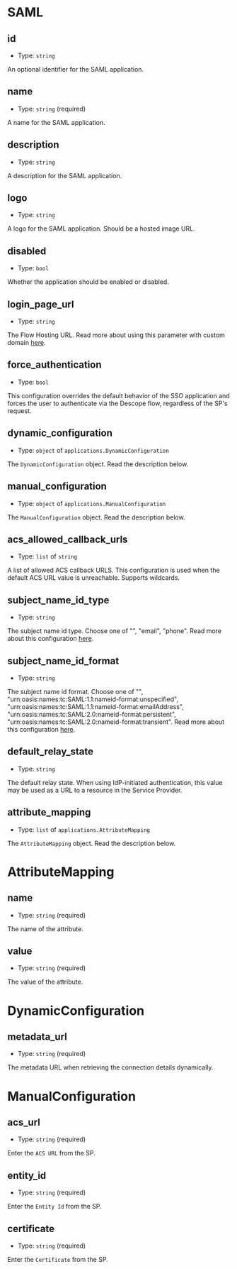 
SAML
====



id
----

- Type: `string` 

An optional identifier for the SAML application.



name
----

- Type: `string` (required)

A name for the SAML application.



description
-----------

- Type: `string` 

A description for the SAML application.



logo
----

- Type: `string` 

A logo for the SAML application. Should be a hosted image URL.



disabled
--------

- Type: `bool` 

Whether the application should be enabled or disabled.



login_page_url
--------------

- Type: `string` 

The Flow Hosting URL. Read more about using this parameter with custom domain [here](https://docs.descope.com/sso-integrations/applications/saml-apps).



force_authentication
--------------

- Type: `bool` 

This configuration overrides the default behavior of the SSO application and forces the user to authenticate via the Descope flow, regardless of the SP's request.



dynamic_configuration
---------------------

- Type: `object` of `applications.DynamicConfiguration` 

The `DynamicConfiguration` object. Read the description below.



manual_configuration
--------------------

- Type: `object` of `applications.ManualConfiguration` 

The `ManualConfiguration` object. Read the description below.



acs_allowed_callback_urls
-------------------------

- Type: `list` of `string` 

A list of allowed ACS callback URLS. This configuration is used when the default ACS URL value is unreachable. Supports wildcards.



subject_name_id_type
--------------------

- Type: `string` 

The subject name id type. Choose one of "", "email", "phone". Read more about this configuration [here](https://docs.descope.com/sso-integrations/applications/saml-apps).



subject_name_id_format
----------------------

- Type: `string` 

The subject name id format. Choose one of "", "urn:oasis:names:tc:SAML:1.1:nameid-format:unspecified", "urn:oasis:names:tc:SAML:1.1:nameid-format:emailAddress", "urn:oasis:names:tc:SAML:2.0:nameid-format:persistent", "urn:oasis:names:tc:SAML:2.0:nameid-format:transient". Read more about this configuration [here](https://docs.descope.com/sso-integrations/applications/saml-apps).



default_relay_state
-------------------

- Type: `string` 

The default relay state. When using IdP-initiated authentication, this value may be used as a URL to a resource in the Service Provider.



attribute_mapping
-----------------

- Type: `list` of `applications.AttributeMapping` 

The `AttributeMapping` object. Read the description below.





AttributeMapping
================



name
----

- Type: `string` (required)

The name of the attribute.



value
-----

- Type: `string` (required)

The value of the attribute.





DynamicConfiguration
====================



metadata_url
------------

- Type: `string` (required)

The metadata URL when retrieving the connection details dynamically.





ManualConfiguration
===================



acs_url
-------

- Type: `string` (required)

Enter the `ACS URL` from the SP.



entity_id
---------

- Type: `string` (required)

Enter the `Entity Id` from the SP.



certificate
-----------

- Type: `string` (required)

Enter the `Certificate` from the SP.
